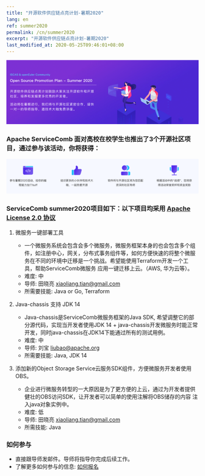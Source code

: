 ```yaml
---
title: "开源软件供应链点亮计划-暑期2020"
lang: en
ref: summer2020
permalink: /cn/summer2020
excerpt: "开源软件供应链点亮计划-暑期2020"
last_modified_at: 2020-05-25T09:46:01+08:00
---
```


![summer2020 introduction](/assets/images/summer2020/summer2020_introduction.png)

### Apache ServiceComb 面对高校在校学生也推出了3个开源社区项目，通过参与该活动，你将获得：   

![summer2020 gains](/assets/images/summer2020/summer2020_detail.png)

### ServiceComb summer2020项目如下：以下项目均采用 [Apache License 2.0 协议](https://www.apache.org/licenses/LICENSE-2.0.txt)
1. 微服务一键部署工具
   + 一个微服务系统会包含会多个微服务，微服务框架本身的也会包含多个组件，如注册中心，网关，分布式事务组件等，如何方便快速的将整个微服务在不同的环境中迁移是一个挑战。希望能使用Terraform开发一个工具，帮助ServiceComb微服务
   应用一键迁移上云。（AWS, 华为云等）。
   + 难度:  中
   + 导师:  田晓亮 xiaoliang.tian@gmail.com 
   + 所需要技能:  Java or Go, Terraform
   
2. Java-chassis 支持 JDK 14
   + Java-chassis是ServiceComb微服务框架的Java SDK, 希望调整它的部分源代码，实现当开发者使用JDK 14 + java-chassis开发微服务时能正常开发，同时java-chassis在JDK14下能通过所有的测试用例。
   + 难度:  中
   + 导师:  刘宝 liubao@apache.org
   + 所需要技能:  Java, JDK 14
   
3. 添加新的Object Storage Service云服务SDK组件，方便微服务开发者使用OBS。
   + 企业进行微服务转型的一大原因是为了更方便的上云，通过为开发者提供健壮的OBS访问SDK，让开发者可以简单的使用注解将OBS储存的内容
   注入java对象实例中。
   + 难度:  低
   + 导师:  田晓亮 xiaoliang.tian@gmail.com 
   + 所需技能:  Java

### 如何参与
+ 直接跟导师发邮件。导师将指导你完成后续工作。
+ 了解更多如何参与的信息: [如何报名](https://isrc.iscas.ac.cn/summer2020/help/student.html#%E5%AD%A6%E7%94%9F%E5%A6%82%E4%BD%95%E6%8A%A5%E5%90%8D)
